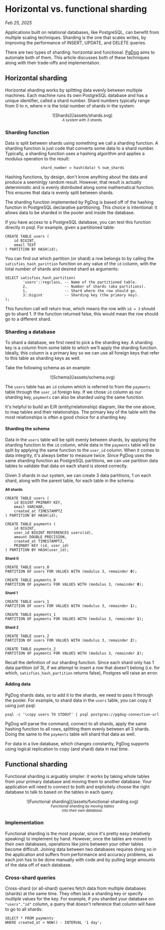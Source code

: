 # Horizontal vs. functional sharding

*Feb 25, 2025*

Applications built on relational databases, like PostgreSQL, can benefit from multiple scaling techniques. Sharding is the one that scales writes, by improving the performance of INSERT, UPDATE, and DELETE queries.

There are two types of sharding: horizontal and functional. [PgDog](/) aims to automate both of them. This article discusses both of these techniques along with their trade-offs and implementation.

## Horizontal sharding

Horizontal sharding works by splitting data evenly between multiple machines. Each machine runs its own PostgreSQL database and has a unique identifier, called a shard number. Shard numbers typically range from 0 to _n_, where _n_ is the total number of shards in the system.

<center>![Shards](/assets/shards.svg)<br>
<small><i>A system with 3 shards.</i></small>
</center>


### Sharding function

Data is split between shards using something we call a sharding function. A sharding function is just code
that converts some data to a shard number. Typically, a sharding function uses a hashing algorithm and applies a modulus operation to the result:

<center><pre><code>shard_number = hash(data) % num_shards</code></pre></center>


Hashing functions, by design, don't know anything about the data and produce a seeminlgy random result. However, that result is actually deterministic and is evenly distributed along some mathematical function. This ensures that data is evenly split between shards.

The sharding function implemented by PgDog is based off of the hashing function in PostgreSQL declarative partitioning. This choice is intentional: it allows data to be sharded in the pooler and inside the database.

If you have access to a PostgreSQL database, you can test this function directly in psql. For example, given a partitioned table:

<pre><code>CREATE TABLE users (
    id BIGINT,
    email TEXT
) PARTITION BY HASH(id);</code></pre>

You can find out which partition (or shard) a row belongs to by calling the <code>satisfies_hash_parittion</code> function on any value of the <code>id</code> column, with the total number of shards and desired shard as arguments:

<pre><code>SELECT satisfies_hash_partition(
        'users'::regclass, -- Name of the partitioned table.
        2,                 -- Number of shards (aka partitions).
        1,                 -- Shard where the row should go.
        3::bigint          -- Sharding key (the primary key).
);</code></pre>


This function call will return true, which means the row with <code>id = 3</code> should go to shard 1. If the function returned false, this would mean the row should go to a different shard.

### Sharding a database

To shard a database, we first need to pick a the sharding key. A sharding key is a column from some table to which we'll apply the sharding function. Ideally, this column is a primary key so we can use all foreign keys that refer to this table as sharding keys as well.

Take the following schema as an example:

<center>
    ![Schema](/assets/schema.svg)
</center>

The `users` table has an `id` column which is referred to from the <code>payments</code> table through the <code>user_id</code> foreign key. If we chose `id` column as our sharding key, `payments` can also be sharded using the same function.

It's helpful to build an E/R (entity/relationship) diagram, like the one above, to map tables and their relationships. The primary key of the table with the most relationships is often a good choice for a sharding key.

#### Sharding the schema

Data in the `users` table will be split evenly between shards, by applying the sharding function to the `id` column, while data in the `payments` table will be split by applying the same function to the `user_id` column. When it comes to data integrity, it's always better to measure twice. Since PgDog uses the same sharding function as PostgreSQL partitions, we can use partition data tables to validate
that data on each shard is stored correctly.

Given 3 shards in our system, we can create 3 data partitions, 1 on each shard, along with the parent table, for each table in the schema:

<small><strong>All shards</strong></small>

<pre><code>CREATE TABLE users (
    id BIGINT PRIMARY KEY,
    email VARCHAR,
    created_at TIMESTAMPTZ
) PARTITION BY HASH(id);

CREATE TABLE payments (
    id BIGINT,
    user_id BIGINT REFERENCES users(id),
    amount DOUBLE PRECISION,
    created_at TIMESTAMPTZ,
    PRIMARY KEY (id, user_id)
) PARTITION BY HASH(user_id);</code></pre>

<small><strong>Shard 0</strong></small>

<pre><code>CREATE TABLE users_0
PARTITION OF users FOR VALUES WITH (modulus 3, remainder <strong>0</strong>);

CREATE TABLE payments_0
PARTITION OF payments FOR VALUES WITH (modulus 3, remainder <strong>0</strong>);
</code></pre>

<small><strong>Shard 1</strong></small>

<pre><code>CREATE TABLE users_1
PARTITION OF users FOR VALUES WITH (modulus 3, remainder <strong>1</strong>);

CREATE TABLE payments_1
PARTITION OF payments FOR VALUES WITH (modulus 3, remainder <strong>1</strong>);</code></pre>

<small><strong>Shard 2</strong></small>

<pre><code>CREATE TABLE users_2
PARTITION OF users FOR VALUES WITH (modulus 3, remainder <strong>2</strong>);

CREATE TABLE payments_2
PARTITION OF payments FOR VALUES WITH (modulus 3, remainder <strong>2</strong>);</code></pre>

Recall the definition of our sharding function. Since each shard only has 1 data partition (of 3), if we attempt to insert a row that doesn't belong (i.e. for which, `satisfies_hash_partition` returns false), Postgres will raise an error.

#### Adding data

PgDog shards data, so to add it to the shards, we need to pass it through the pooler. For example, to shard data in the `users` table, you can copy it using just psql:

<pre><code>psql -c '\copy users TO STDOUT' | psql postgres://pgdog-connection-url</code></pre>

PgDog will parse the command, connect to all shards, apply the same hashing function to all rows, splitting them evenly between all 3 shards. Doing the same to the `payments` table will shard that data as well.

For data in a live database, which changes constantly, PgDog supports using logical replication to copy (and shard) data in real time.

## Functional sharding

Functional sharding is arguably simpler: it works by taking whole tables from your primary database and moving them to another database. Your application will need to connect to both and explicitely choose the right database to talk to based on the tables in each query.

<center>
    ![Functional sharding](/assets/functional-sharding.svg)<br>
    <small><i>Functional sharding by moving tables<br> into their own database.</i></small>
</center>

### Implementation
Functional sharding is the most popular, since it's pretty easy (relatively speaking) to implement by hand. However, once the tables are moved to their own databases, operations like joins between your other tables become difficult. Joining data between two databases requires doing so in the application and suffers from performance and accuracy problems, as each join has to be done manually with code and by pulling large amounts of the data off of each database.


### Cross-shard queries

Cross-shard (or all-shard) queries fetch data from multiple databases (shards) at the same time. They often lack a sharding key or specify multiple values for the key. For example, if you sharded your database on `"users"."id"` column, a query that doesn't reference that column will have to go to all shards:

<pre><code>SELECT * FROM payments
WHERE created_at < NOW() - INTERVAL '1 day';</code></pre>
